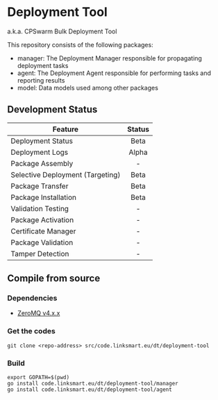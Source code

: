 # Deployment Tool 
a.k.a. CPSwarm Bulk Deployment Tool

This repository consists of the following packages:
* manager: The Deployment Manager responsible for propagating deployment tasks
* agent: The Deployment Agent responsible for performing tasks and reporting results
* model: Data models used among other packages

## Development Status
| Feature                          | Status |
|----------------------------------|:------:|
| Deployment Status                | Beta   |
| Deployment Logs                  | Alpha  |
| Package Assembly                 | -      |
| Selective Deployment (Targeting) | Beta   |
| Package Transfer                 | Beta   |
| Package Installation             | Beta   |
| Validation Testing               | -      |
| Package Activation               | -      |
| Certificate Manager              | -      |
| Package Validation               | -      |
| Tamper Detection                 | -      |
## Compile from source
### Dependencies
* [ZeroMQ v4.x.x](http://zeromq.org/intro:get-the-software)

### Get the codes
```
git clone <repo-address> src/code.linksmart.eu/dt/deployment-tool
```

### Build
```
export GOPATH=$(pwd)
go install code.linksmart.eu/dt/deployment-tool/manager
go install code.linksmart.eu/dt/deployment-tool/agent
```
